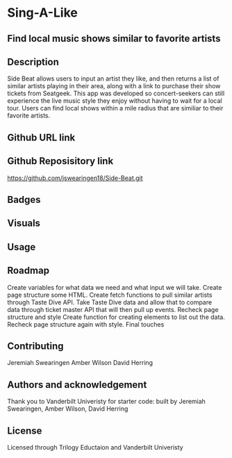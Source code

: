 # Sing-A-Like

## Find local music shows similar to favorite artists

## Description
Side Beat allows users to input an artist they like, and then returns a list of similar artists playing in their area, along with a link to purchase their show tickets from Seatgeek. This app was developed so concert-seekers can still experience the live music style they enjoy without having to wait for a local tour. Users can find local shows within a mile radius that are similiar to their favorite artists.

## Github URL link

 ## Github Reposisitory link
https://github.com/jswearingen18/Side-Beat.git
 ## Badges

 ## Visuals


 ## Usage


 ## Roadmap
Create variables for what data we need and what input we will take. 
Create page structure some HTML. 
Create fetch functions to pull similar artists through Taste Dive API.
Take Taste Dive data and allow that to compare data through ticket master API that will then pull up events.
Recheck page structure and style
Create function for creating elements to list out the data. 
Recheck page structure again with style. 
Final touches

 ## Contributing
 Jeremiah Swearingen
 Amber Wilson
 David Herring

 ## Authors and acknowledgement
Thank you to Vanderbilt Univeristy for starter code: built by Jeremiah Swearingen, Amber Wilson, David Herring

## License
Licensed through Trilogy Eductaion and Vanderbilt Univeristy 

